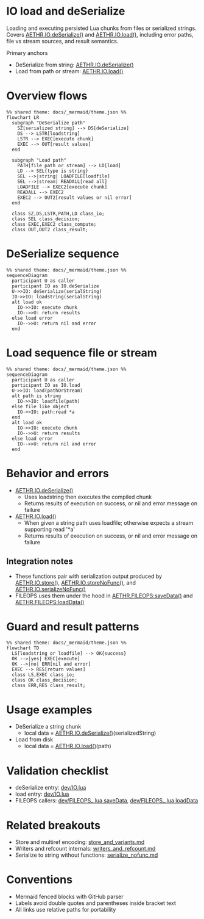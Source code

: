 # IO load and deSerialize

Loading and executing persisted Lua chunks from files or serialized strings. Covers [AETHR.IO.deSerialize()](../../dev/IO.lua:281) and [AETHR.IO.load()](../../dev/IO.lua:310), including error paths, file vs stream sources, and result semantics.

Primary anchors

- DeSerialize from string: [AETHR.IO.deSerialize()](../../dev/IO.lua:281)
- Load from path or stream: [AETHR.IO.load()](../../dev/IO.lua:310)

# Overview flows

```mermaid
%% shared theme: docs/_mermaid/theme.json %%
flowchart LR
  subgraph "DeSerialize path"
    SZ[serialized string] --> DS[deSerialize]
    DS --> LSTR[loadstring]
    LSTR --> EXEC[execute chunk]
    EXEC --> OUT[result values]
  end

  subgraph "Load path"
    PATH[file path or stream] --> LD[load]
    LD --> SEL{type is string}
    SEL -->|string| LOADFILE[loadfile]
    SEL -->|stream| READALL[read all]
    LOADFILE --> EXEC2[execute chunk]
    READALL --> EXEC2
    EXEC2 --> OUT2[result values or nil error]
  end

  class SZ,DS,LSTR,PATH,LD class_io;
  class SEL class_decision;
  class EXEC,EXEC2 class_compute;
  class OUT,OUT2 class_result;
```

# DeSerialize sequence

```mermaid
%% shared theme: docs/_mermaid/theme.json %%
sequenceDiagram
  participant U as caller
  participant IO as IO.deSerialize
  U->>IO: deSerialize(serialString)
  IO->>IO: loadstring(serialString)
  alt load ok
    IO->>IO: execute chunk
    IO-->>U: return results
  else load error
    IO-->>U: return nil and error
  end
```

# Load sequence file or stream

```mermaid
%% shared theme: docs/_mermaid/theme.json %%
sequenceDiagram
  participant U as caller
  participant IO as IO.load
  U->>IO: load(pathOrStream)
  alt path is string
    IO->>IO: loadfile(path)
  else file like object
    IO->>IO: path:read *a
  end
  alt load ok
    IO->>IO: execute chunk
    IO-->>U: return results
  else load error
    IO-->>U: return nil and error
  end
```

# Behavior and errors

- [AETHR.IO.deSerialize()](../../dev/IO.lua:281)
  - Uses loadstring then executes the compiled chunk
  - Returns results of execution on success, or nil and error message on failure
- [AETHR.IO.load()](../../dev/IO.lua:310)
  - When given a string path uses loadfile; otherwise expects a stream supporting read '*a'
  - Returns results of execution on success, or nil and error message on failure

## Integration notes

- These functions pair with serialization output produced by [AETHR.IO.store()](../../dev/IO.lua:63), [AETHR.IO.storeNoFunc()](../../dev/IO.lua:134), and [AETHR.IO.serializeNoFunc()](../../dev/IO.lua:199)
- FILEOPS uses them under the hood in [AETHR.FILEOPS:saveData()](../../dev/FILEOPS_.lua:155) and [AETHR.FILEOPS:loadData()](../../dev/FILEOPS_.lua:173)

# Guard and result patterns

```mermaid
%% shared theme: docs/_mermaid/theme.json %%
flowchart TD
  LS[loadstring or loadfile] --> OK{success}
  OK -->|yes| EXEC[execute]
  OK -->|no| ERR[nil and error]
  EXEC --> RES[return values]
  class LS,EXEC class_io;
  class OK class_decision;
  class ERR,RES class_result;
```

# Usage examples

- DeSerialize a string chunk
  - local data = [AETHR.IO.deSerialize()](../../dev/IO.lua:281)(serializedString)
- Load from disk
  - local data = [AETHR.IO.load()](../../dev/IO.lua:310)(path)

# Validation checklist

- deSerialize entry: [dev/IO.lua](../../dev/IO.lua:281)
- load entry: [dev/IO.lua](../../dev/IO.lua:310)
- FILEOPS callers: [dev/FILEOPS_.lua saveData](../../dev/FILEOPS_.lua:155), [dev/FILEOPS_.lua loadData](../../dev/FILEOPS_.lua:173)

# Related breakouts

- Store and multiref encoding: [store_and_variants.md](./store_and_variants.md)
- Writers and refcount internals: [writers_and_refcount.md](./writers_and_refcount.md)
- Serialize to string without functions: [serialize_nofunc.md](./serialize_nofunc.md)

# Conventions

- Mermaid fenced blocks with GitHub parser
- Labels avoid double quotes and parentheses inside bracket text
- All links use relative paths for portability
